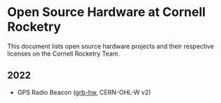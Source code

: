 # Open Source Hardware at Cornell Rocketry

This document lists open source hardware projects and their respective licenses on the Cornell Rocketry Team.

## 2022
- GPS Radio Beacon ([grb-hw](https://github.com/cornellrocketry/grb-hw), CERN-OHL-W v2)